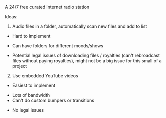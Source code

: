A 24/7 free curated internet radio station

Ideas:
1. Audio files in a folder, automatically scan new files and add to list
  - Hard to implement
  + Can have folders for different moods/shows
  - Potential legal issues of downloading files / royalties (can't rebroadcast files without paying royalties), might not be a big issue for this small of a project
2. Use embedded YouTube videos
  + Easiest to implement
  - Lots of bandwidth
  - Can't do custom bumpers or transitions
  + No legal issues
